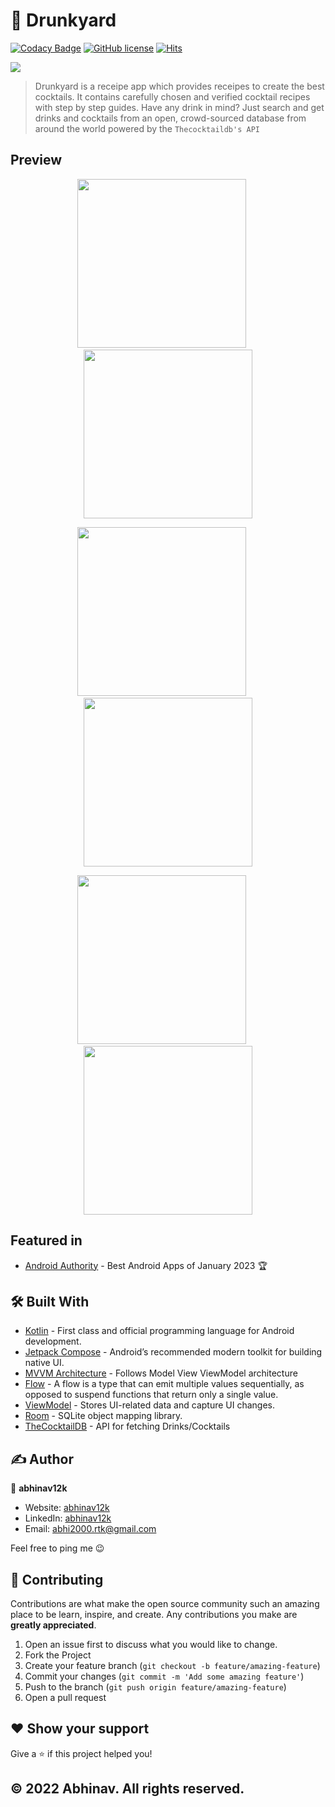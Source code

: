 # 🍹 Drunkyard  
[![Codacy Badge](https://app.codacy.com/project/badge/Grade/5b4a438aba2d459dbea2c013b5f76770)](https://www.codacy.com/gh/abhinav12k/Drunkyard/dashboard?utm_source=github.com&amp;utm_medium=referral&amp;utm_content=abhinav12k/Drunkyard&amp;utm_campaign=Badge_Grade)
[![GitHub license](https://img.shields.io/badge/License-GPL-blue.svg)](https://github.com/abhinav12k/Drunkyard/blob/master/Licence)
[![Hits](https://hits.sh/github.com/abhinav12k/Drunkyard.svg)](https://hits.sh/github.com/abhinav12k/Drunkyard/)

<img src="preview/banner.png"/>

> Drunkyard is a receipe app which provides receipes to create the best cocktails. It contains carefully chosen and verified cocktail recipes with step by step guides. 
Have any drink in mind? Just search and get drinks and cocktails from an open, crowd-sourced database from around the world powered by the `Thecocktaildb's API`

## Preview
<p align="center">
<img src="preview/drink-list-white.jpeg" width="270"/>
&nbsp;&nbsp;&nbsp;&nbsp;
<img src="preview/drink-list-dark.jpeg" width="270"/>
</p>

<p align="center">
<img src="preview/detail-white.jpeg" width="270"/>
&nbsp;&nbsp;&nbsp;&nbsp;
<img src="preview/detail-dark.jpeg" width="270"/>
</p>


<p align="center">
<img src="preview/favorite-white.jpeg" width="270"/>
&nbsp;&nbsp;&nbsp;&nbsp;
<img src="preview/favorite-dark.jpeg" width="270"/>
</p>

## Featured in
- [Android Authority](https://www.androidauthority.com/new-android-apps-658839/) - Best Android Apps of January 2023 🏆 

## 🛠 Built With 
- [Kotlin](https://kotlinlang.org/) - First class and official programming language for Android development.
- [Jetpack Compose](https://developer.android.com/jetpack/compose) - Android’s recommended modern toolkit for building native UI.
- [MVVM Architecture](https://developer.android.com/topic/architecture?gclid=CjwKCAiA7vWcBhBUEiwAXieIti2J467093HtRTEp-H4LJKu2NlwV5sQtEftMVE03549xPm3bTlf03BoCVKsQAvD_BwE&gclsrc=aw.ds#recommended-app-arch) - Follows Model View ViewModel architecture
- [Flow](https://developer.android.com/kotlin/flow) -  A flow is a type that can emit multiple values sequentially, as opposed to suspend functions that return only a single value.
- [ViewModel](https://developer.android.com/topic/libraries/architecture/viewmodel) - Stores UI-related data and capture UI changes. 
- [Room](https://developer.android.com/topic/libraries/architecture/room) - SQLite object mapping library.
- [TheCocktailDB](https://www.thecocktaildb.com/api.php) - API for fetching Drinks/Cocktails

## ✍️ Author

👤 **abhinav12k**

- Website: <a href="https://abhinav12k.github.io/" target="_blank">abhinav12k</a>
- LinkedIn: <a href="https://www.linkedin.com/in/abhinav12k/">abhinav12k</a>
- Email: abhi2000.rtk@gmail.com

Feel free to ping me 😉

## 🤝 Contributing

Contributions are what make the open source community such an amazing place to be learn, inspire, and create. Any contributions you make are **greatly appreciated**.

1. Open an issue first to discuss what you would like to change.
2. Fork the Project
3. Create your feature branch (`git checkout -b feature/amazing-feature`)
4. Commit your changes (`git commit -m 'Add some amazing feature'`)
5. Push to the branch (`git push origin feature/amazing-feature`)
6. Open a pull request

## ❤ Show your support

Give a ⭐️ if this project helped you!

## © 2022 Abhinav. All rights reserved.

